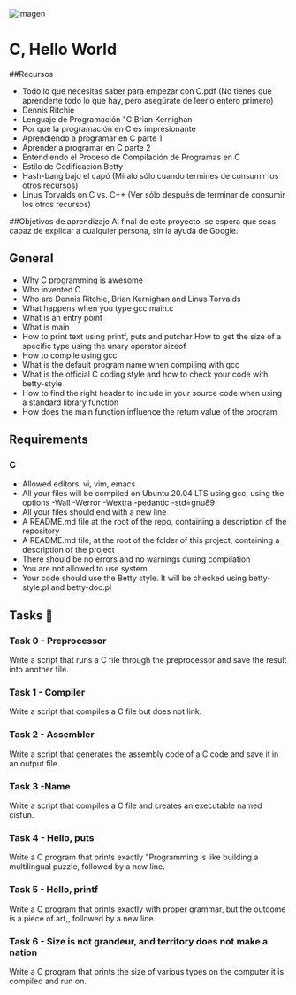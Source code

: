 ![Imagen](https://e7.pngegg.com/pngimages/724/306/png-clipart-c-logo-c-programming-language-icon-letter-c-blue-logo.png)
# C, Hello World
##Recursos
+ Todo lo que necesitas saber para empezar con C.pdf (No tienes que aprenderte todo lo que hay, pero asegúrate de leerlo entero primero)
+ Dennis Ritchie
+ Lenguaje de Programación "C Brian Kernighan
+ Por qué la programación en C es impresionante
+ Aprendiendo a programar en C parte 1
+ Aprender a programar en C parte 2
+ Entendiendo el Proceso de Compilación de Programas en C
+ Estilo de Codificación Betty
+ Hash-bang bajo el capó (Míralo sólo cuando termines de consumir los otros recursos)
+ Linus Torvalds on C vs. C++ (Ver sólo después de terminar de consumir los otros recursos)

##Objetivos de aprendizaje
Al final de este proyecto, se espera que seas capaz de explicar a cualquier persona, sin la ayuda de Google.

## General
+ Why C programming is awesome
+ Who invented C
+ Who are Dennis Ritchie, Brian Kernighan and Linus Torvalds
+ What happens when you type gcc main.c
+ What is an entry point
+ What is main
+ How to print text using printf, puts and putchar
How to get the size of a specific type using the unary operator sizeof
+ How to compile using gcc
+ What is the default program name when compiling with gcc
+ What is the official C coding style and how to check your code with betty-style
+ How to find the right header to include in your source code when using a standard library function
+ How does the main function influence the return value of the program
## Requirements
### C
+ Allowed editors: vi, vim, emacs
+ All your files will be compiled on Ubuntu 20.04 LTS using gcc, using the options -Wall -Werror -Wextra -pedantic -std=gnu89
+ All your files should end with a new line
+ A README.md file at the root of the repo, containing a description of the repository
+ A README.md file, at the root of the folder of this project, containing a description of the project
+ There should be no errors and no warnings during compilation
+ You are not allowed to use system
+ Your code should use the Betty style. It will be checked using betty-style.pl and betty-doc.pl

## Tasks 📄 
### Task 0 - Preprocessor
Write a script that runs a C file through the preprocessor and save the result into another file.
### Task 1 - Compiler
Write a script that compiles a C file but does not link.
### Task 2 - Assembler
Write a script that generates the assembly code of a C code and save it in an output file.
### Task 3 -Name
 Write a script that compiles a C file and creates an executable named cisfun.
### Task 4 - Hello, puts
Write a C program that prints exactly "Programming is like building a multilingual puzzle, followed by a new line.
### Task 5 - Hello, printf
Write a C program that prints exactly with proper grammar, but the outcome is a piece of art,, followed by a new line.
### Task 6 - Size is not grandeur, and territory does not make a nation
Write a C program that prints the size of various types on the computer it is compiled and run on.
